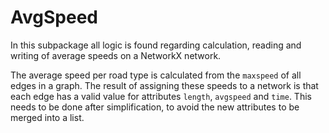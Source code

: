 # AvgSpeed

In this subpackage all logic is found regarding calculation, reading and writing of average speeds on a NetworkX network.

The average speed per road type is calculated from the `maxspeed` of all edges in a graph. The result of assigning these speeds to a network is that each edge has a valid value for attributes `length`, `avgspeed` and `time`.
This needs to be done after simplification, to avoid the new attributes to be merged into a list.